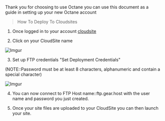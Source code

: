 Thank you for choosing to use Octane you can use this document as a guide in setting up your new Octane account

> How To Deploy To Cloudsites

 1. Once logged in to your account [cloudsite](http://my.gearhost.com/CloudSite)

 2. Click on your CloudSite name

  ![Imgur](http://i.imgur.com/HSyblau.png)

 3. Set up FTP credentials "Set Deployment Credentials"

  (NOTE::Password must be at least 8 characters, alphanumeric and contain a special character)

  ![Imgur](http://i.imgur.com/4ULmgAg.png)

 4. You can now connect to FTP Host name::ftp.gear.host with the user name and password you just created.

 5. Once your site files are uploaded to your CloudSite you can then launch your site.

 
